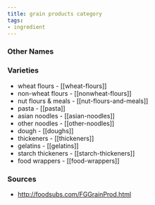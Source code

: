 ```yaml
---
title: grain products category
tags:
- ingredient
---
```



### Other Names


### Varieties

* wheat flours - [[wheat-flours]]
* non-wheat flours - [[nonwheat-flours]]
* nut flours & meals - [[nut-flours-and-meals]]
* pasta - [[pasta]]
* asian noodles - [[asian-noodles]]
* other noodles - [[other-noodles]]
* dough - [[doughs]]
* thickeners - [[thickeners]]
* gelatins - [[gelatins]]
* starch thickeners - [[starch-thickeners]]
* food wrappers - [[food-wrappers]]

### Sources
* http://foodsubs.com/FGGrainProd.html
